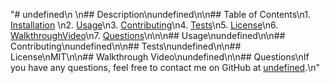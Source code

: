 "# undefined\n \n## Description\nundefined\n\n## Table of Contents\n1. [Installation](#installation) \n2. [Usage](#usage)\n3. [Contributing](#contributing)\n4. [Tests](#tests)\n5. [License](#license)\n6. [WalkthroughVideo](#walkthroughvideo)\n7. [Questions](#questions)\n\n\n## Usage\nundefined\n\n## Contributing\nundefined\n\n## Tests\nundefined\n\n## License\nMIT\n\n## Walkthrough Video\nundefined\n\n## Questions\nIf you have any questions, feel free to contact me on GitHub at [undefined](https://github.com/undefined).\n"